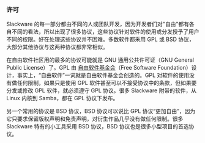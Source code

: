 ### 许可

Slackware 的每一部分都由不同的人或团队开发，因为开发者们对"自由"都有各自不同的看法，所以出现了很多协议，这些协议针对软件的使用或分发授予了用户不同的权限。好在处理这些协议并不困难。多数软件都釆用 GPL 或 BSD 协议，大部分其他协议与这两种协议都非常相似。

在自由软件社区用的最多的协议可能就是 GNU 通用公共许可证（GNU General Public License）了。GPL 由 [自由软件基金会][id_fsf]（Free Software Foundation）设计，事实上，“自由软件”一词就是自由软件基金会创造的。GPL 对软件的使用没有做任何限制，如果只是使用 GPL 软件甚至可以不接受协议中的条款，但如果要分发或修改 GPL 软件，就必须遵守 GPL 协议。很多 Slackware 附带的软件，从 Linux 内核到 Samba，都在 GPL 协议下发布。

另一个常用的协议是 BSD 协议，BSD 协议可以说比 GPL 协议“更加自由”，因为它只要求保留版权声明和免责声明，对衍生作品几乎没有做任何限制。很多 Slackware 特有的小工具采用 BSD 协议，BSD 协议也是很多小型项目的首选协议。

[id_fsf]: http://fsf.org/ "访问自由软件基金会"
